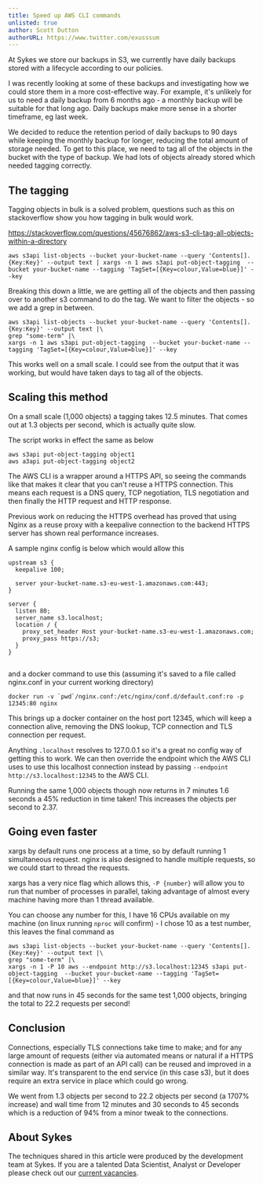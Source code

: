 ```yaml
---
title: Speed up AWS CLI commands
unlisted: true
author: Scott Dutton
authorURL: https://www.twitter.com/exusssum
---
```


At Sykes we store our backups in S3, we currently have daily backups stored with a lifecycle according to our policies.

I was recently looking at some of these backups and investigating how we could store them in a more cost-effective way. For example, it's unlikely for us to need a daily backup from 6 months ago - a monthly backup will be suitable for that long ago. Daily backups make more sense in a shorter timeframe, eg last week.

We decided to reduce the retention period of daily backups to 90 days while keeping the monthly backup for longer, reducing the total amount of storage needed. To get to this place, we need to tag all of the objects in the bucket with the type of backup. We had lots of objects already stored which needed tagging correctly.



## The tagging

Tagging objects in bulk is a solved problem, questions such as this on stackoverflow show you how tagging in bulk would work.

https://stackoverflow.com/questions/45676862/aws-s3-cli-tag-all-objects-within-a-directory


```
aws s3api list-objects --bucket your-bucket-name --query 'Contents[].{Key:Key}' --output text | xargs -n 1 aws s3api put-object-tagging  --bucket your-bucket-name --tagging 'TagSet=[{Key=colour,Value=blue}]' --key
```

Breaking this down a little, we are getting all of the objects and then passing over to another s3 command to do the tag. We want to filter the objects - so we add a grep in between.

```
aws s3api list-objects --bucket your-bucket-name --query 'Contents[].{Key:Key}' --output text |\
grep "some-term" |\
xargs -n 1 aws s3api put-object-tagging  --bucket your-bucket-name --tagging 'TagSet=[{Key=colour,Value=blue}]' --key
```

This works well on a small scale. I could see from the output that it was working, but would have taken days to tag all of the objects.

## Scaling this method

On a small scale (1,000 objects) a tagging takes 12.5 minutes. That comes out at 1.3 objects per second, which is actually quite slow.

The script works in effect the same as below

```
aws s3api put-object-tagging object1
aws a3api put-object-tagging object2
```

The AWS CLI is a wrapper around a HTTPS API, so seeing the commands like that makes it clear that you can't reuse a HTTPS connection. This means each request is a DNS query, TCP negotiation, TLS negotiation and then finally the HTTP request and HTTP response.

Previous work on reducing the HTTPS overhead has proved that using Nginx as a reuse proxy with a keepalive connection to the backend HTTPS server has shown real performance increases.

A sample nginx config is below which would allow this


```
upstream s3 {
  keepalive 100;

  server your-bucket-name.s3-eu-west-1.amazonaws.com:443;
}

server {
  listen 80;
  server_name s3.localhost;
  location / {
    proxy_set_header Host your-bucket-name.s3-eu-west-1.amazonaws.com;
    proxy_pass https://s3;
  }
}


```

and a docker command to use this (assuming it's saved to a file called nginx.conf in your current working directory)

```
docker run -v `pwd`/nginx.conf:/etc/nginx/conf.d/default.conf:ro -p 12345:80 nginx
```

This brings up a docker container on the host port 12345, which will keep a connection alive, removing the DNS lookup, TCP connection and TLS connection per request.

Anything `.localhost` resolves to 127.0.0.1 so it's a great no config way of getting this to work. We can then override the endpoint which the AWS CLI uses to use this localhost connection instead by passing `--endpoint http://s3.localhost:12345` to the AWS CLI.

Running the same 1,000 objects though now returns in 7 minutes 1.6 seconds a 45% reduction in time taken!
This increases the objects per second to 2.37.


## Going even faster

xargs by default runs one process at a time, so by default running 1 simultaneous request. nginx is also designed to handle multiple requests, so we could start to thread the requests.

xargs has a very nice flag which allows this, `-P {number}` will allow you to run that number of processes in parallel, taking advantage of almost every machine having more than 1 thread available.

You can choose any number for this, I have 16 CPUs available on my machine (on linux running `nproc` will confirm) - I chose 10 as a test number, this leaves the final command as

```
aws s3api list-objects --bucket your-bucket-name --query 'Contents[].{Key:Key}' --output text |\
grep "some-term" |\
xargs -n 1 -P 10 aws --endpoint http://s3.localhost:12345 s3api put-object-tagging  --bucket your-bucket-name --tagging 'TagSet=[{Key=colour,Value=blue}]' --key
```


and that now runs in 45 seconds for the same test 1,000 objects, bringing the total to 22.2 requests per second!

## Conclusion

Connections, especially TLS connections take time to make; and for any large amount of requests (either via automated means or natural if a HTTPS connection is made as part of an API call) can be reused and improved in a similar way. It's transparent to the end service (in this case s3), but it does require an extra service in place which could go wrong.

We went from 1.3 objects per second to 22.2 objects per second (a 1707% increase) and wall time from 12 minutes and 30 seconds to 45 seconds which is a reduction of 94% from a minor tweak to the connections.

## About Sykes

The techniques shared in this article were produced by the development team at Sykes. If you are a talented Data Scientist, Analyst or Developer please check out our [current vacancies](https://www.sykescottages.co.uk/careers/).

